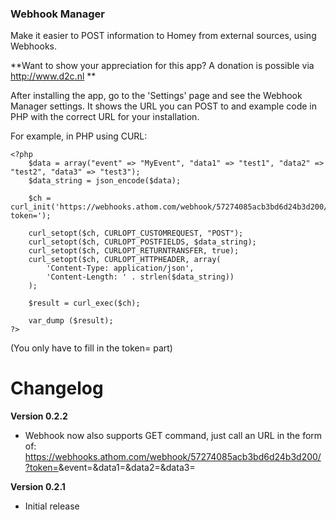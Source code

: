 ### Webhook Manager

Make it easier to POST information to Homey from external sources, using Webhooks.

**Want to show your appreciation for this app? A donation is possible via http://www.d2c.nl **

After installing the app, go to the 'Settings' page and see the Webhook Manager settings. It shows the URL you can POST to and example code in PHP with the correct URL for your installation.

For example, in PHP using CURL:

```
<?php
	$data = array("event" => "MyEvent", "data1" => "test1", "data2" => "test2", "data3" => "test3");                                                                    
	$data_string = json_encode($data);
	
	$ch = curl_init('https://webhooks.athom.com/webhook/57274085acb3bd6d24b3d200/?token=');
	
	curl_setopt($ch, CURLOPT_CUSTOMREQUEST, "POST");                                                                     
	curl_setopt($ch, CURLOPT_POSTFIELDS, $data_string);                                                                  
	curl_setopt($ch, CURLOPT_RETURNTRANSFER, true);                                                                      
	curl_setopt($ch, CURLOPT_HTTPHEADER, array(                                                                          
	    'Content-Type: application/json',                                                                                
	    'Content-Length: ' . strlen($data_string))                                                                       
	);                                                                                                                   
	                                                                                                                     
	$result = curl_exec($ch);
	
	var_dump ($result);
?>
```

(You only have to fill in the token= part)

# Changelog
**Version 0.2.2**
- Webhook now also supports GET command, just call an URL in the form of:
https://webhooks.athom.com/webhook/57274085acb3bd6d24b3d200/?token=<token as shown in app>&event=<event name>&data1=<data>&data2=<data>&data3=<data>

**Version 0.2.1**
- Initial release